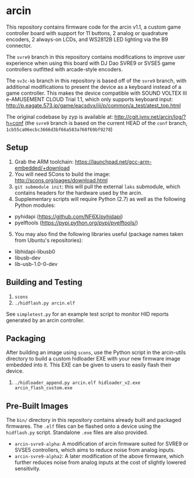 arcin
=====
This repository contains firmware code for the arcin v1.1, a custom game controller board with support for 11 buttons, 2 analog or quadrature encoders, 2 always-on LCDs, and WS2812B LED lighting via the B9 connector.

The `svre9` branch in this repository contains modifications to improve user experience when using this board with DJ Dao SVRE9 or SVSE5 game controllers outfitted with arcade-style encoders.

The `sv3c-kb` branch in this repository is based off of the `svre9` branch, with additional modifications to present the device as a keyboard instead of a game controller. This makes the device compatible with SOUND VOLTEX III e-AMUSEMENT CLOUD Trial 1.1, which only supports keyboard input: http://p.eagate.573.jp/game/eacsdvx/iii/p/common/a_test/atest_top.html

The original codebase by zyp is available at: http://cgit.jvnv.net/arcin/log/?h=conf (the `svre9` branch is based on the current HEAD of the `conf` branch, `1cb55ca06ecbc3666d3bf66a583a768f69bf9278`)

Setup
-----
1. Grab the ARM toolchain: https://launchpad.net/gcc-arm-embedded/+download
2. You will need SCons to build the image: http://scons.org/pages/download.html
3. `git submodule init`: this will pull the external `laks` submodule, which contains headers for the hardware used by the arcin.
4. Supplementary scripts will require Python (2.7) as well as the following Python modules:
- pyhidapi (https://github.com/NF6X/pyhidapi)
- pyelftools (https://pypi.python.org/pypi/pyelftools/)
5. You may also find the following libraries useful (package names taken from Ubuntu's repositories):
- libhidapi-libusb0
- libusb-dev
- lib-usb-1.0-0-dev

Building and Testing
--------------------
1. `scons`
2. `./hidflash.py arcin.elf`

See `simpletest.py` for an example test script to monitor HID reports generated by an arcin controller.

Packaging
---------
After building an image using `scons`, use the Python script in the arcin-utils directory to build a custom hidloader EXE with your new firmware image embedded into it. This EXE can be given to users to easily flash their device.

1. `./hidloader_append.py arcin.elf hidloader_v2.exe arcin_flash_custom.exe`

Pre-Built Images
----------------
The `bin/` directory in this repository contains already built and packaged firmwares. The `.elf` files can be flashed onto a device using the `hidflash.py` script. Standalone `.exe` files are also provided.

- `arcin-svre9-alpha`: A modification of arcin firmware suited for SVRE9 or SVSE5 controllers, which aims to reduce noise from analog inputs.
- `arcin-svre9-alpha2`: A later modification of the above firmware, which further reduces noise from analog inputs at the cost of slightly lowered sensitivity.
